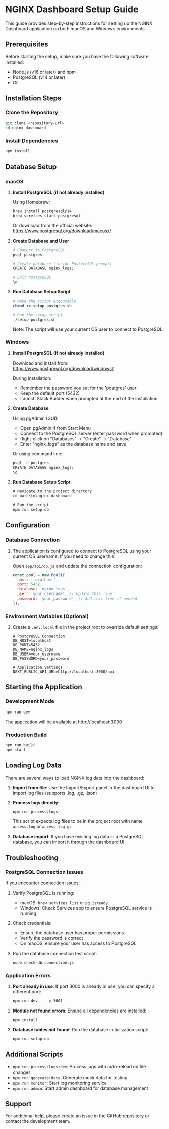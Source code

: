 # NGINX Dashboard Setup Guide

This guide provides step-by-step instructions for setting up the NGINX Dashboard application on both macOS and Windows environments.

## Prerequisites

Before starting the setup, make sure you have the following software installed:

- Node.js (v16 or later) and npm
- PostgreSQL (v14 or later)
- Git

## Installation Steps

### Clone the Repository

```bash
git clone <repository-url>
cd nginx-dashboard
```

### Install Dependencies

```bash
npm install
```

## Database Setup

### macOS

1. **Install PostgreSQL (if not already installed)**

   Using Homebrew:
   ```bash
   brew install postgresql@14
   brew services start postgresql
   ```

   Or download from the official website: https://www.postgresql.org/download/macosx/

2. **Create Database and User**

   ```bash
   # Connect to PostgreSQL
   psql postgres
   
   # Create database (inside PostgreSQL prompt)
   CREATE DATABASE nginx_logs;
   
   # Exit PostgreSQL
   \q
   ```

3. **Run Database Setup Script**

   ```bash
   # Make the script executable
   chmod +x setup-postgres.sh
   
   # Run the setup script
   ./setup-postgres.sh
   ```

   Note: The script will use your current OS user to connect to PostgreSQL.

### Windows

1. **Install PostgreSQL (if not already installed)**

   Download and install from: https://www.postgresql.org/download/windows/
   
   During installation:
   - Remember the password you set for the 'postgres' user
   - Keep the default port (5432)
   - Launch Stack Builder when prompted at the end of the installation

2. **Create Database**

   Using pgAdmin (GUI):
   - Open pgAdmin 4 from Start Menu
   - Connect to the PostgreSQL server (enter password when prompted)
   - Right-click on "Databases" → "Create" → "Database"
   - Enter "nginx_logs" as the database name and save

   Or using command line:
   ```cmd
   psql -U postgres
   CREATE DATABASE nginx_logs;
   \q
   ```

3. **Run Database Setup Script**

   ```cmd
   # Navigate to the project directory
   cd path\to\nginx-dashboard
   
   # Run the script
   npm run setup:db
   ```

## Configuration

### Database Connection

1. The application is configured to connect to PostgreSQL using your current OS username. If you need to change this:

   Open `app/api/db.js` and update the connection configuration:

   ```javascript
   const pool = new Pool({
     host: 'localhost',
     port: 5432,
     database: 'nginx_logs',
     user: 'your_username', // Update this line
     password: 'your_password', // Add this line if needed
   });
   ```

### Environment Variables (Optional)

1. Create a `.env.local` file in the project root to override default settings:

   ```
   # PostgreSQL Connection
   DB_HOST=localhost
   DB_PORT=5432
   DB_NAME=nginx_logs
   DB_USER=your_username
   DB_PASSWORD=your_password
   
   # Application Settings
   NEXT_PUBLIC_API_URL=http://localhost:3000/api
   ```

## Starting the Application

### Development Mode

```bash
npm run dev
```

The application will be available at http://localhost:3000

### Production Build

```bash
npm run build
npm start
```

## Loading Log Data

There are several ways to load NGINX log data into the dashboard:

1. **Import from file**: Use the Import/Export panel in the dashboard UI to import log files (supports .log, .gz, .json)

2. **Process logs directly**: 
   ```bash
   npm run process:logs
   ```
   
   This script expects log files to be in the project root with name `access.log` or `access.log.gz`

3. **Database import**: If you have existing log data in a PostgreSQL database, you can import it through the dashboard UI

## Troubleshooting

### PostgreSQL Connection Issues

If you encounter connection issues:

1. Verify PostgreSQL is running:
   - macOS: `brew services list` or `pg_isready`
   - Windows: Check Services app to ensure PostgreSQL service is running

2. Check credentials:
   - Ensure the database user has proper permissions
   - Verify the password is correct
   - On macOS, ensure your user has access to PostgreSQL

3. Run the database connection test script:
   ```bash
   node check-db-connection.js
   ```

### Application Errors

1. **Port already in use**: If port 3000 is already in use, you can specify a different port:
   ```bash
   npm run dev -- -p 3001
   ```

2. **Module not found errors**: Ensure all dependencies are installed:
   ```bash
   npm install
   ```

3. **Database tables not found**: Run the database initialization script:
   ```bash
   npm run setup:db
   ```

## Additional Scripts

- `npm run process:logs:dev`: Process logs with auto-reload on file changes
- `npm run generate:data`: Generate mock data for testing
- `npm run monitor`: Start log monitoring service
- `npm run admin`: Start admin dashboard for database management

## Support

For additional help, please create an issue in the GitHub repository or contact the development team.